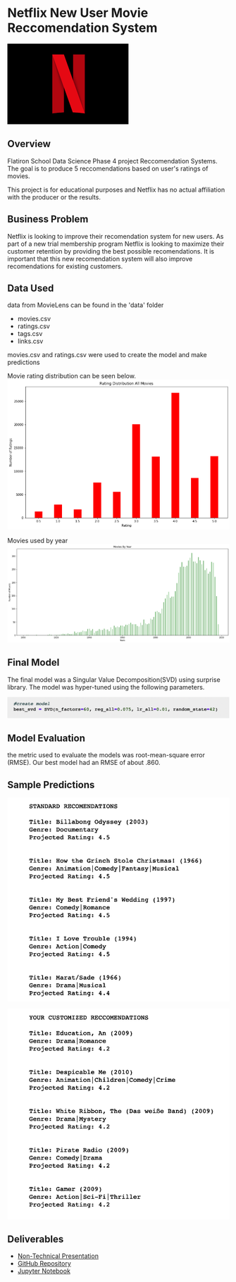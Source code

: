 # Netflix New User Movie Reccomendation System
![netflix logo](images/netflix_logo.png)
## Overview

Flatiron School Data Science Phase 4 project Reccomendation Systems.  The goal is to produce 5 reccomendations based on user's ratings of movies.

This project is for educational purposes and Netflix has no actual affiliation with the producer or the results.

## Business Problem

Netflix is looking to improve their recomendation system for new users.  As part of a new trial membership program Netflix is looking to maximize their customer retention by providing the best possible recomendations.  It is important that this new recomendation system will also improve recomendations for existing customers.


## Data Used

data from MovieLens can be found in the 'data' folder
* movies.csv
* ratings.csv
* tags.csv
* links.csv

movies.csv and ratings.csv were used to create the model and make predictions 

Movie rating distribution can be seen below.
![movie rating distribution](images/ratings_dist.png)

Movies used by year
![movies by year](images/movies_by_year.png)
## Final Model

The final model was a Singular Value Decomposition(SVD) using surprise library.  The model was hyper-tuned using the following parameters.


![final model params](images/best_svd.png)

## Model Evaluation
the metric used to evaluate the models was root-mean-square error (RMSE).  Our best model had an RMSE of about .860.

## Sample Predictions

![sample recs](images/st_rec.png)

![custom recs](images/cust_rec.png)

## Deliverables
* [Non-Technical Presentation]()
* [GitHub Repository](https://github.com/ceflynn/Movie-Recommendation-System)
* [Jupyter Notebook](https://github.com/ceflynn/Movie-Recommendation-System/blob/main/student.ipynb)



